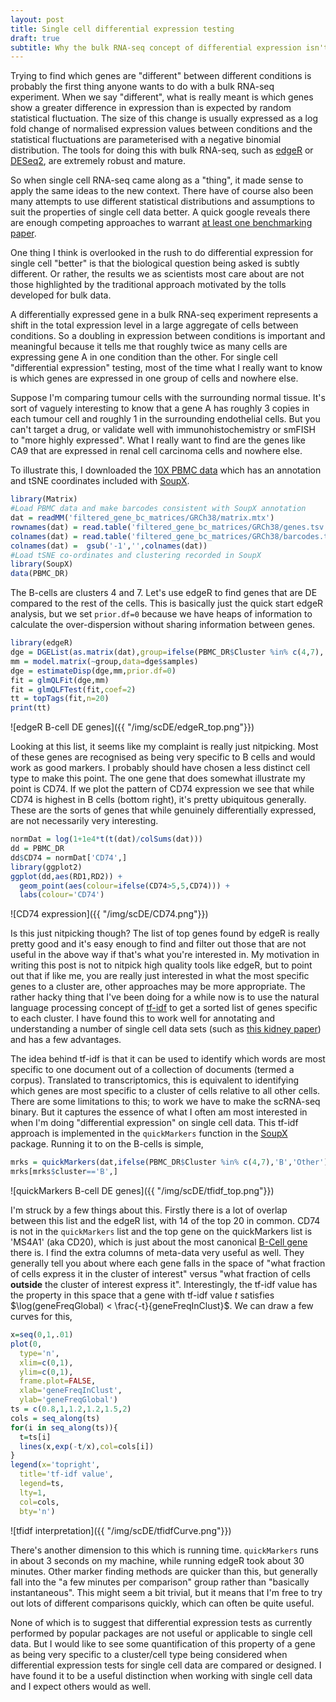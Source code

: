 ```yaml
---
layout: post
title: Single cell differential expression testing
draft: true
subtitle: Why the bulk RNA-seq concept of differential expression isn't the most useful in the single cell world
---
```


Trying to find which genes are "different" between different conditions is probably the first thing anyone wants to do with a bulk RNA-seq experiment.  When we say "different", what is really meant is which genes show a greater difference in expression than is expected by random statistical fluctuation.  The size of this change is usually expressed as a log fold change of normalised expression values between conditions and the statistical fluctuations are parameterised with a negative binomial distribution.  The tools for doing this with bulk RNA-seq, such as [edgeR](https://bioconductor.org/packages/release/bioc/html/edgeR.html) or [DESeq2](https://bioconductor.org/packages/release/bioc/html/DESeq2.html), are extremely robust and mature.  

So when single cell RNA-seq came along as a "thing", it made sense to apply the same ideas to the new context.  There have of course also been many attempts to use different statistical distributions and assumptions to suit the properties of single cell data better.  A quick google reveals there are enough competing approaches to warrant [at least one benchmarking paper](https://bmcbioinformatics.biomedcentral.com/articles/10.1186/s12859-019-2599-6). 

One thing I think is overlooked in the rush to do differential expression for single cell "better" is that the biological question being asked is subtly different.  Or rather, the results we as scientists most care about are not those highlighted by the traditional approach motivated by the tolls developed for bulk data.

A differentially expressed gene in a bulk RNA-seq experiment represents a shift in the total expression level in a large aggregate of cells between conditions.  So a doubling in expression between conditions is important and meaningful because it tells me that roughly twice as many cells are expressing gene A in one condition than the other.  For single cell "differential expression" testing, most of the time what I really want to know is which genes are expressed in one group of cells and nowhere else.

Suppose I'm comparing tumour cells with the surrounding normal tissue.  It's sort of vaguely interesting to know that a gene A has roughly 3 copies in each tumour cell and roughly 1 in the surrounding endothelial cells.  But you can't target a drug, or validate well with immunohistochemistry or smFISH to "more highly expressed".  What I really want to find are the genes like CA9 that are expressed in renal cell carcinoma cells and nowhere else.

To illustrate this, I downloaded the [10X PBMC data](http://cf.10xgenomics.com/samples/cell-exp/2.1.0/pbmc4k/pbmc4k_filtered_gene_bc_matrices.tar.gz) which has an annotation and tSNE coordinates included with [SoupX](https://github.com/constantAmateur/SoupX).
```R
library(Matrix)
#Load PBMC data and make barcodes consistent with SoupX annotation
dat = readMM('filtered_gene_bc_matrices/GRCh38/matrix.mtx')
rownames(dat) = read.table('filtered_gene_bc_matrices/GRCh38/genes.tsv',sep='\t',header=FALSE)$V2
colnames(dat) = read.table('filtered_gene_bc_matrices/GRCh38/barcodes.tsv',sep='\t',header=FALSE)$V1
colnames(dat) =  gsub('-1','',colnames(dat))
#Load tSNE co-ordinates and clustering recorded in SoupX
library(SoupX)
data(PBMC_DR)
```

The B-cells are clusters 4 and 7. Let's use edgeR to find genes that are DE compared to the rest of the cells.  This is basically just the quick start edgeR analysis, but we set `prior.df=0` because we have heaps of information to calculate the over-dispersion without sharing information between genes.
```R
library(edgeR)
dge = DGEList(as.matrix(dat),group=ifelse(PBMC_DR$Cluster %in% c(4,7),'B','Other'))
mm = model.matrix(~group,data=dge$samples)
dge = estimateDisp(dge,mm,prior.df=0)
fit = glmQLFit(dge,mm)
fit = glmQLFTest(fit,coef=2)
tt = topTags(fit,n=20)
print(tt)
```
![edgeR B-cell DE genes]({{ "/img/scDE/edgeR_top.png"}})

Looking at this list, it seems like my complaint is really just nitpicking.  Most of these genes are recognised as being very specific to B cells and would work as good markers.  I probably should have chosen a less distinct cell type to make this point.  The one gene that does somewhat illustrate my point is CD74.  If we plot the pattern of CD74 expression we see that while CD74 is highest in B cells (bottom right), it's pretty ubiquitous generally.  These are the sorts of genes that while genuinely differentially expressed, are not necessarily very interesting.
```R
normDat = log(1+1e4*t(t(dat)/colSums(dat)))
dd = PBMC_DR
dd$CD74 = normDat['CD74',]
library(ggplot2)
ggplot(dd,aes(RD1,RD2)) +
  geom_point(aes(colour=ifelse(CD74>5,5,CD74))) +
  labs(colour='CD74')
```
![CD74 expression]({{ "/img/scDE/CD74.png"}})

Is this just nitpicking though?  The list of top genes found by edgeR is really pretty good and it's easy enough to find and filter out those that are not useful in the above way if that's what you're interested in.  My motivation in writing this post is not to nitpick high quality tools like edgeR, but to point out that if like me, you are really just interested in what the most specific genes to a cluster are, other approaches may be more appropriate.  The rather hacky thing that I've been doing for a while now is to use the natural language processing concept of [tf-idf](https://en.wikipedia.org/wiki/Tf%E2%80%93idf) to get a sorted list of genes specific to each cluster.  I have found this to work well for annotating and understanding a number of single cell data sets (such as [this kidney paper](https://science.sciencemag.org/content/361/6402/594)) and has a few advantages.

The idea behind tf-idf is that it can be used to identify which words are most specific to one document out of a collection of documents (termed a corpus).  Translated to transcriptomics, this is equivalent to identifying which genes are most specific to a cluster of cells relative to all other cells.  There are some limitations to this; to work we have to make the scRNA-seq binary. But it captures the essence of what I often am most interested in when I'm doing "differential expression" on single cell data.  This tf-idf approach is implemented in the `quickMarkers` function in the [SoupX](https://github.com/constantAmateur/SoupX) package.  Running it to on the B-cells is simple,
```R
mrks = quickMarkers(dat,ifelse(PBMC_DR$Cluster %in% c(4,7),'B','Other'),N=20)
mrks[mrks$cluster=='B',]
```
![quickMarkers B-cell DE genes]({{ "/img/scDE/tfidf_top.png"}})

I'm struck by a few things about this.  Firstly there is a lot of overlap between this list and the edgeR list, with 14 of the top 20 in common.  CD74 is not in the `quickMarkers` list and the top gene on the quickMarkers list is 'MS4A1' (aka CD20), which is just about the most canonical [B-Cell gene](https://www.genecards.org/cgi-bin/carddisp.pl?gene=MS4A1) there is.  I find the extra columns of meta-data very useful as well.  They generally tell you about where each gene falls in the space of "what fraction of cells express it in the cluster of interest" versus "what fraction of cells **outside** the cluster of interest express it".  Interestingly, the tf-idf value has the property in this space that a gene with tf-idf value $t$ satisfies $\log(geneFreqGlobal) < \frac{-t}{geneFreqInClust}$.  We can draw a few curves for this,
```R
x=seq(0,1,.01)
plot(0,
  type='n',
  xlim=c(0,1),
  ylim=c(0,1),
  frame.plot=FALSE,
  xlab='geneFreqInClust',
  ylab='geneFreqGlobal')
ts = c(0.8,1,1.2,1.2,1.5,2)
cols = seq_along(ts)
for(i in seq_along(ts)){
  t=ts[i]
  lines(x,exp(-t/x),col=cols[i])
}
legend(x='topright',
  title='tf-idf value',
  legend=ts,
  lty=1,
  col=cols,
  bty='n')
```
![tfidf interpretation]({{ "/img/scDE/tfidfCurve.png"}})

There's another dimension to this which is running time.  `quickMarkers` runs in about 3 seconds on my machine, while running edgeR took about 30 minutes.  Other marker finding methods are quicker than this, but generally fall into the "a few minutes per comparison" group rather than "basically instantaneous".  This might seem a bit trivial, but it means that I'm free to try out lots of different comparisons quickly, which can often be quite useful.

None of which is to suggest that differential expression tests as currently performed by popular packages are not useful or applicable to single cell data.  But I would like to see some quantification of this property of a gene as being very specific to a cluster/cell type being considered when differential expression tests for single cell data are compared or designed.  I have found it to be a useful distinction when working with single cell data and I expect others would as well. 
